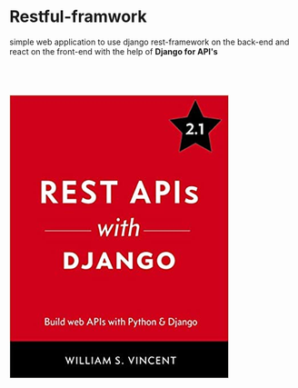# Restful-framwork                                                                                                                                                                                                                                                                                                                                  
 
simple web application to use django rest-framework on the back-end and react on the front-end
with the help of **Django for API's**    
<br/><br/><br/><br/>
![Django Book](django.jpg)
